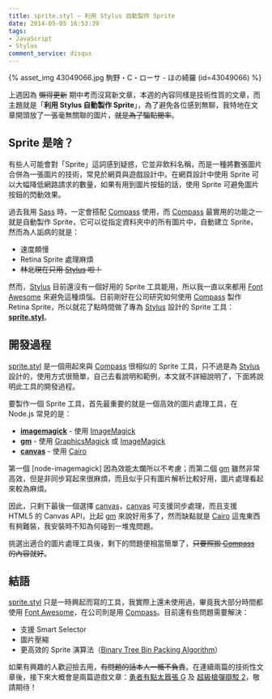 ```yaml
---
title: sprite.styl — 利用 Stylus 自動製作 Sprite
date: 2014-05-05 16:53:39
tags:
- JavaScript
- Stylus
comment_service: disqus
---
```


{% asset_img 43049066.jpg 駒野・C・ローサ - ほの綺羅 (id=43049066) %}

上週因為 ~~懶得更新~~ 期中考而沒寫新文章，本週的內容同樣是技術性質的文章，而主題就是「**利用 Stylus 自動製作 Sprite**」，為了避免各位感到無聊，我特地在文章開頭放了一張毫無關聯的圖片，~~就是為了騙點閱率~~。

<!-- more -->

## Sprite 是啥？

有些人可能會對「Sprite」這詞感到疑惑，它並非飲料名稱，而是一種將數張圖片合併為一張圖片的技術，常見於網頁與遊戲設計中。在網頁設計中使用 Sprite 可以大幅降低網路請求的數量，如果有用到圖片按鈕的話，使用 Sprite 可避免圖片按鈕的閃動效果。

過去我用 [Sass] 時，一定會搭配 [Compass] 使用，而 [Compass] 最實用的功能之一就是自動製作 Sprite，它可以從指定資料夾中的所有圖片中，自動建立 Sprite，然而為人詬病的就是：

- 速度頗慢
- Retina Sprite 處理麻煩
- ~~林北現在只用 [Stylus] 啦！~~

然而，[Stylus] 目前還沒有一個好用的 Sprite 工具能用，所以我一直以來都用 [Font Awesome] 來避免這種煩惱。日前剛好在公司研究如何使用 [Compass] 製作 Retina Sprite，所以就花了點時間做了專為 [Stylus] 設計的 Sprite 工具：**[sprite.styl]**。

## 開發過程

[sprite.styl] 是一個用起來與 [Compass] 很相似的 Sprite 工具，只不過是為 [Stylus] 設計的，使用方式很簡單，自己去看說明和範例，本文就不詳細說明了，下面將說明此工具的開發過程。

要製作一個 Sprite 工具，首先最重要的就是一個高效的圖片處理工具，在 Node.js 常見的是：

- **[imagemagick]** - 使用 [ImageMagick]
- **[gm]** - 使用 [GraphicsMagick] 或 [ImageMagick]
- **[canvas]** - 使用 [Cairo]

第一個 [node-imagemagick] 因為效能太爛所以不考慮；而第二個 [gm] 雖然非常高效，但是非同步寫起來很麻煩，而且似乎只有圖片解析比較好用，圖片處理看起來較為麻煩。

因此，只剩下最後一個選擇 [canvas]，[canvas] 可支援同步處理，而且支援 HTML5 的 Canvas API，比起 [gm] 來說好用多了，然而缺點就是 [Cairo] 這鬼東西有夠難裝，我安裝時不知為何碰到一堆鬼問題。

挑選出適合的圖片處理工具後，剩下的問題便相當簡單了，~~只要照搬 [Compass] 的內容就好~~。

## 結語

[sprite.styl] 只是一時興起而寫的工具，我實際上還未使用過，畢竟我大部分時間都使用 [Font Awesome]，在公司則是用 [Compass]。目前還有些問題需要解決：

- 支援 Smart Selector
- 圖片壓縮
- 更高效的 Sprite 演算法（[Binary Tree Bin Packing Algorithm](http://codeincomplete.com/posts/2011/5/7/bin_packing/)）

如果有興趣的人歡迎撿去用，~~有問題的話本人一概不負責~~。在連續兩篇的技術性文章後，接下來大概會是兩篇遊戲文章：[勇者有點太囂張 G] 及 [超級槍彈辯駁 2]，敬請期待！

[Sass]: http://sass-lang.com/
[Compass]: http://compass-style.org/
[Stylus]: http://learnboost.github.io/stylus/
[Font Awesome]: http://fortawesome.github.io/Font-Awesome/
[sprite.styl]: https://github.com/tommy351/sprite.styl
[imagemagick]: https://github.com/rsms/node-imagemagick
[ImageMagick]: http://www.imagemagick.org/
[gm]: https://github.com/aheckmann/gm
[GraphicsMagick]: http://www.graphicsmagick.org/
[canvas]: https://github.com/LearnBoost/node-canvas
[Cairo]: http://cairographics.org/
[勇者有點太囂張 G]: http://www.jp.playstation.com/software/title/jp9000pcsc00047_000000000000000001.html
[超級槍彈辯駁 2]: http://www.danganronpa.com/2/
